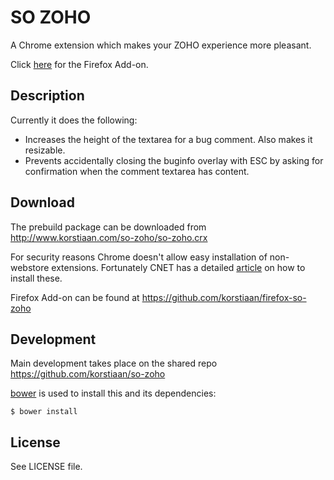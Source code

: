 # SO ZOHO

A Chrome extension which makes your ZOHO experience more pleasant.

Click [here](https://github.com/korstiaan/firefox-so-zoho) for the Firefox Add-on.

## Description

Currently it does the following:

* Increases the height of the textarea for a bug comment. Also makes it resizable.
* Prevents accidentally closing the buginfo overlay with ESC by asking for confirmation when
  the comment textarea has content.

## Download

The prebuild package can be downloaded from http://www.korstiaan.com/so-zoho/so-zoho.crx

For security reasons Chrome doesn't allow easy installation of non-webstore extensions. Fortunately
CNET has a detailed [article](http://www.howtogeek.com/120743/how-to-install-extensions-from-outside-the-chrome-web-store/)
on how to install these.

Firefox Add-on can be found at https://github.com/korstiaan/firefox-so-zoho

## Development

Main development takes place on the shared repo https://github.com/korstiaan/so-zoho

[bower](http://bower.io/) is used to install this and its dependencies:

    $ bower install

## License

See LICENSE file.
